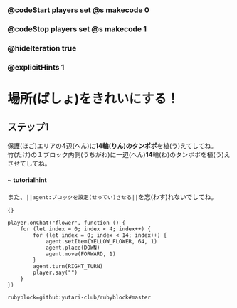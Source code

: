 ### @codeStart players set @s makecode 0
### @codeStop players set @s makecode 1

### @hideIteration true
### @explicitHints 1


# 場所(ばしょ)をきれいにする！

## ステップ1
保護(ほご)エリアの**4**辺(へん)に**14輪(りん)のタンポポ**を植(う)えてしてね。</br>
竹(たけ)の１ブロック内側(うちがわ)に一辺(へん)**14**輪(わ)のタンポポを植(う)えさせてしてね。</br>

#### ~ tutorialhint 
また、``||agent:ブロックを設定(せってい)させる||``を忘(わす)れないでしてね。

```template
{}
```

```ghost
player.onChat("flower", function () {
    for (let index = 0; index < 4; index++) {
        for (let index = 0; index < 14; index++) {
            agent.setItem(YELLOW_FLOWER, 64, 1)
            agent.place(DOWN)
            agent.move(FORWARD, 1)
        }
        agent.turn(RIGHT_TURN)
        player.say("")
    }
})

``` 
```package
rubyblock=github:yutari-club/rubyblock#master
```

